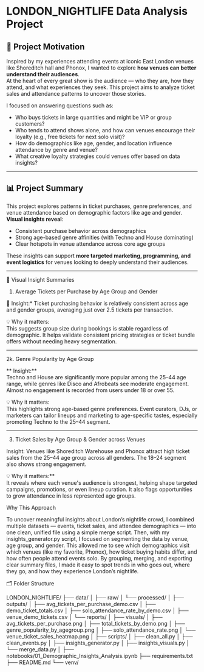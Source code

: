 # LONDON_NIGHTLIFE Data Analysis Project

## 🎯 Project Motivation

Inspired by my experiences attending events at iconic East London venues like Shoreditch hall and Phonox, I wanted to explore **how venues can better understand their audiences**.  
At the heart of every great show is the audience — who they are, how they attend, and what experiences they seek. This project aims to analyze ticket sales and attendance patterns to uncover those stories.  

I focused on answering questions such as:  
- Who buys tickets in large quantities and might be VIP or group customers?  
- Who tends to attend shows alone, and how can venues encourage their loyalty (e.g., free tickets for next solo visit)?  
- How do demographics like age, gender, and location influence attendance by genre and venue?  
- What creative loyalty strategies could venues offer based on data insights?

---

## 📊 Project Summary

This project explores patterns in ticket purchases, genre preferences, and venue attendance based on demographic factors like age and gender.  
**Visual insights reveal**:

- Consistent purchase behavior across demographics  
- Strong age-based genre affinities (with Techno and House dominating)  
- Clear hotspots in venue attendance across core age groups  

These insights can support **more targeted marketing, programming, and event logistics** for venues looking to deeply understand their audiences.

---

 📸 Visual Insight Summaries

1. Average Tickets per Purchase by Age Group and Gender

🧠 Insight:* 
Ticket purchasing behavior is relatively consistent across age and gender groups, averaging just over 2.5 tickets per transaction.

💡 Why it matters:  
This suggests group size during bookings is stable regardless of demographic. It helps validate consistent pricing strategies or ticket bundle offers without needing heavy segmentation.

---

2k. Genre Popularity by Age Group

** Insight:**  
Techno and House are significantly more popular among the 25–44 age range, while genres like Disco and Afrobeats see moderate engagement. Almost no engagement is recorded from users under 18 or over 55.

💡 Why it matters:  
This highlights strong age-based genre preferences. Event curators, DJs, or marketers can tailor lineups and marketing to age-specific tastes, especially promoting Techno to the 25–44 segment.

---

 3. Ticket Sales by Age Group & Gender across Venues

Insight: 
Venues like Shoreditch Warehouse and Phonox attract high ticket sales from the 25–44 age group across all genders. The 18–24 segment also shows strong engagement.

💡 Why it matters:**  
It reveals where each venue's audience is strongest, helping shape targeted campaigns, promotions, or even lineup curation. It also flags opportunities to grow attendance in less represented age groups.

Why This Approach

To uncover meaningful insights about London’s nightlife crowd, I combined multiple datasets — events, ticket sales, and attendee demographics — into one clean, unified file using a simple merge script. Then, with my insights_generator.py script, I focused on segmenting the data by venue, age group, and gender. This allowed me to see which demographics visit which venues (like my favorite, Phonox), how ticket buying habits differ, and how often people attend events solo. By grouping, merging, and exporting clear summary files, I made it easy to spot trends in who goes out, where they go, and how they experience London’s nightlife.

 
 🗂️ Folder Structure

LONDON_NIGHTLIFE/
├── data/
│ ├── raw/
│ └── processed/
│
├── outputs/
│ ├── avg_tickets_per_purchase_demo.csv
│ ├── demo_ticket_totals.csv
│ ├── solo_attendance_rate_by_demo.csv
│ ├── venue_demo_tickets.csv
│ └── reports/
│
├── visuals/
│ ├── avg_tickets_per_purchase.png
│ ├── total_tickets_by_demo.png
│ ├── genre_popularity_by_agegroup.png
│ ├── solo_attendance_rate.png
│ └── venue_ticket_sales_heatmap.png
│
├── scripts/
│ ├── clean_all.py
│ ├── clean_events.py
│ ├── insights_generator.py
│ ├── insights_visuals.py
│ └── merge_data.py
│
├── notebooks/01_Demographic_Insights_Analysis.ipynb
├── requirements.txt
├── README.md
└── venv/


